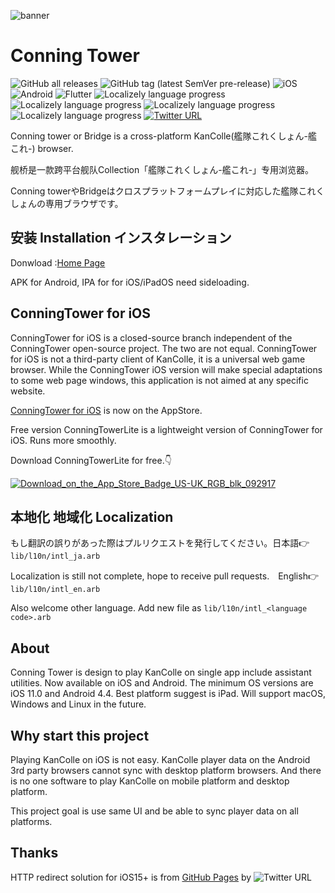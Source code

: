 ![banner](https://user-images.githubusercontent.com/24852023/210078092-6d08f037-8ba1-4959-a2ac-b07436db855f.png)


# Conning Tower	

![GitHub all releases](https://img.shields.io/github/downloads/AndyZhuAZ/conning_tower/total?label=Downloads&logo=github)
![GitHub tag (latest SemVer pre-release)](https://img.shields.io/github/v/tag/AndyZhuAZ/conning_tower?include_prereleases&label=Release)
![iOS](https://img.shields.io/badge/iOS-000000?logo=apple&logoColor=white)
![Android](https://img.shields.io/badge/Android-3DDC84?logo=android&logoColor=white)
![Flutter](https://img.shields.io/badge/Flutter-%2302569B.svg?logo=Flutter&logoColor=white)
![Localizely language progress](https://img.shields.io/badge/%E7%AE%80%E4%BD%93%E4%B8%AD%E6%96%87-100%25-brightgreen)
![Localizely language progress](https://img.shields.io/badge/繁體中文-100%25-brightgreen)
![Localizely language progress](https://img.shields.io/badge/English-100%25-brightgreen)
![Localizely language progress](https://img.shields.io/badge/日本語-100%25-brightgreen)
[![Twitter URL](https://img.shields.io/twitter/url?label=Follow&style=social&url=https%3A%2F%2Ftwitter.com%2Fconntower)](https://twitter.com/conntower)

Conning tower or Bridge is a cross-platform KanColle(艦隊これくしょん-艦これ-) browser.

舰桥是一款跨平台舰队Collection「艦隊これくしょん-艦これ-」专用浏览器。

Conning towerやBridgeはクロスプラットフォームプレイに対応した艦隊これくしょんの専用ブラウザです。

## 安装 Installation インスタレーション

Donwload :[Home Page](https://conntower.github.io/#/)

APK for Android, IPA for for iOS/iPadOS need sideloading.

## ConningTower for iOS

ConningTower for iOS is a closed-source branch independent of the ConningTower open-source project. The two are not equal. ConningTower for iOS is not a third-party client of KanColle, it is a universal web game browser. While the ConningTower iOS version will make special adaptations to some web page windows, this application is not aimed at any specific website.

[ConningTower for iOS](https://conntower.github.io/#/ios) is now on the AppStore.

Free version ConningTowerLite is a lightweight version of ConningTower for iOS. Runs more smoothly.

Download ConningTowerLite for free.👇

[![Download_on_the_App_Store_Badge_US-UK_RGB_blk_092917](https://user-images.githubusercontent.com/24852023/228246824-f238c38d-a48d-4f85-b4a4-45301f4ec022.svg)](https://apps.apple.com/app/conningtowerlite/id6446118603)


## 本地化 地域化 Localization 

もし翻訳の誤りがあった際はプルリクエストを発行してください。日本語👉`lib/l10n/intl_ja.arb`

Localization is still not complete, hope to receive pull requests.　English👉`lib/l10n/intl_en.arb`

Also welcome other language. Add new file as `lib/l10n/intl_<language code>.arb`

## About

Conning Tower is design to play KanColle on single app include assistant utilities.
Now available on iOS and Android.
The minimum OS versions are iOS 11.0 and Android 4.4.
Best platform suggest is iPad.
Will support macOS, Windows and Linux in the future.

## Why start this project

Playing KanColle on iOS is not easy.
KanColle player data on the Android 3rd party browsers cannot sync with desktop platform browsers.
And there is no one software to play KanColle on mobile platform and desktop platform.

This project goal is use same UI and be able to sync player data on all platforms.

## Thanks

HTTP redirect solution for iOS15+ is from [GitHub Pages](https://ios15-kancolle.github.io/) by ![Twitter URL](https://img.shields.io/twitter/url?label=naayu1012&style=social&url=https%3A%2F%2Ftwitter.com%2Fnaayu1012)
